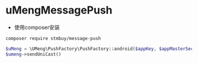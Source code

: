 # uMengMessagePush

* 使用composer安装

```
composer require stmbuy/message-push
```

```php
$uMeng = \UMeng\PushFactory\PushFactory::android($appKey, $appMasterSecret);
$umeng->sendUniCast()
```
